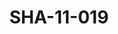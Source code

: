 ---
pid: SHA-11-019
title: SHA-11-019
language: 'en '
collection: Sharhabil Ahmed
original_label: 
rights: Sharhabil Ahmed
location_of_original: Sharhabil Ahmed
photographer_or_studio: 
scanned_from: photograph 11.6 by 17.7
_date: '1966'
location: Ethiopia, Addis Ababa
description: Carriage of Haile Selassie
additional_notes: 
permission_display: 'yes'
on_server: 'no'
on_website: 'no'
permalink: "/archive/en/sha-11-019.html"
layout: photo-page
---